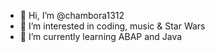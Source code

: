 - 👋 Hi, I’m @chambora1312
- 👀 I’m interested in coding, music & Star Wars
- 🌱 I’m currently learning ABAP and Java

<!---
chambora1312/chambora1312 is a ✨ special ✨ repository because its `README.md` (this file) appears on your GitHub profile.
You can click the Preview link to take a look at your changes.
--->
